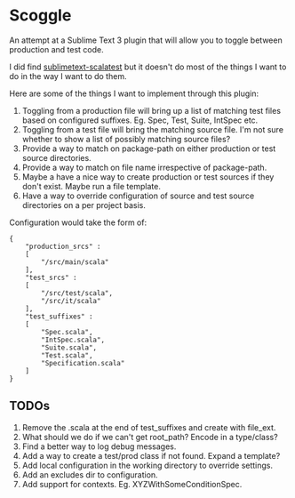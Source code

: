 # Scoggle #

An attempt at a Sublime Text 3 plugin that will allow you to toggle between production and test code.

I did find [sublimetext-scalatest](https://github.com/patgannon/sublimetext-scalatest) but it doesn't do most of the things I want to do in the way I want to do them.

Here are some of the things I want to implement through this plugin:

1. Toggling from a production file will bring up a list of matching test files based on configured suffixes. Eg. Spec, Test, Suite, IntSpec etc.
2. Toggling from a test file will bring the matching source file. I'm not sure whether to show a list of possibly matching source files?
3. Provide a way to match on package-path on either production or test source directories.
4. Provide a way to match on file name irrespective of package-path.
5. Maybe a have a nice way to create production or test sources if they don't exist. Maybe run a file template.
6. Have a way to override configuration of source and test source directories on a per project basis.

Configuration would take the form of:

```{.javascript}
{
    "production_srcs" :
    [
        "/src/main/scala"
    ],
    "test_srcs" :
    [
        "/src/test/scala",
        "/src/it/scala"
    ],
    "test_suffixes" :
    [
        "Spec.scala",
        "IntSpec.scala",
        "Suite.scala",
        "Test.scala",
        "Specification.scala"
    ]
}
```

## TODOs ##

1. Remove the .scala at the end of test_suffixes and create with file_ext.
1. What should we do if we can't get root_path? Encode in a type/class?
1. Find a better way to log debug messages.
1. Add a way to create a test/prod class if not found. Expand a template?
1. Add local configuration in the working directory to override settings.
1. Add an excludes dir to configuration.
1. Add support for contexts. Eg. XYZWithSomeConditionSpec.